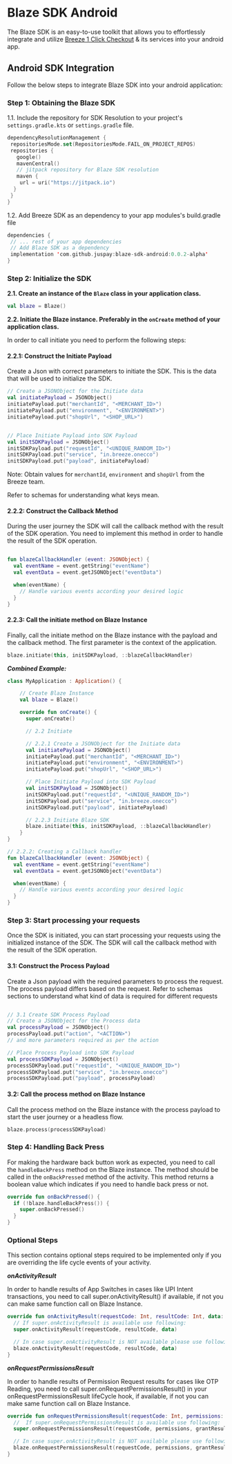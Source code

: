 # Blaze SDK Android

The Blaze SDK is an easy-to-use toolkit that allows you to effortlessly integrate and utilize [Breeze 1 Click Checkout](https://breeze.in) & its services into your android app.

## Android SDK Integration

Follow the below steps to integrate Blaze SDK into your android application:

### Step 1: Obtaining the Blaze SDK

1.1. Include the repository for SDK Resolution to your project's `settings.gradle.kts` or `settings.gradle` file.

```kotlin
dependencyResolutionManagement {
 repositoriesMode.set(RepositoriesMode.FAIL_ON_PROJECT_REPOS)
 repositories {
   google()
   mavenCentral()
   // jitpack repository for Blaze SDK resolution
   maven {
    url = uri("https://jitpack.io")
  }
 }
}
```

1.2. Add Breeze SDK as an dependency to your app modules's build.gradle file

```kotlin
dependencies {
 // ... rest of your app dependencies
 // Add Blaze SDK as a dependency
 implementation 'com.github.juspay:blaze-sdk-android:0.0.2-alpha'
}
```

### Step 2: Initialize the SDK

**2.1. Create an instance of the `Blaze` class in your application class.**

```kotlin
val blaze = Blaze()
```

**2.2. Initiate the Blaze instance. Preferably in the `onCreate` method of your application class.**

In order to call initiate you need to perform the following steps:

#### 2.2.1: Construct the Initiate Payload

Create a Json with correct parameters to initiate the SDK. This is the data that will be used to initialize the SDK.

```kotlin
// Create a JSONObject for the Initiate data
val initiatePayload = JSONObject()
initiatePayload.put("merchantId", "<MERCHANT_ID>")
initiatePayload.put("environment", "<ENVIRONMENT>")
initiatePayload.put("shopUrl", "<SHOP_URL>")


// Place Initiate Payload into SDK Payload
val initSDKPayload = JSONObject()
initSDKPayload.put("requestId", "<UNIQUE_RANDOM_ID>")
initSDKPayload.put("service", "in.breeze.onecco")
initSDKPayload.put("payload", initiatePayload)

```

Note: Obtain values for `merchantId`, `environment` and `shopUrl` from the Breeze team.

Refer to schemas for understanding what keys mean.

#### 2.2.2: Construct the Callback Method

During the user journey the SDK will call the callback method with the result of the SDK operation.
You need to implement this method in order to handle the result of the SDK operation.

```kotlin

fun blazeCallbackHandler (event: JSONObject) {
  val eventName = event.getString("eventName")
  val eventData = event.getJSONObject("eventData")

  when(eventName) {
    // Handle various events according your desired logic
  }
}

```

#### 2.2.3: Call the initiate method on Blaze Instance

Finally, call the initiate method on the Blaze instance with the payload and the callback method.
The first parameter is the context of the application.

```kotlin
blaze.initiate(this, initSDKPayload, ::blazeCallbackHandler)
```

***Combined Example:***

```kotlin
class MyApplication : Application() {

    // Create Blaze Instance
    val blaze = Blaze()

    override fun onCreate() {
      super.onCreate()

      // 2.2 Initiate

      // 2.2.1 Create a JSONObject for the Initiate data
      val initiatePayload = JSONObject()
      initiatePayload.put("merchantId", "<MERCHANT_ID>")
      initiatePayload.put("environment", "<ENVIRONMENT>")
      initiatePayload.put("shopUrl", "<SHOP_URL>")

      // Place Initiate Payload into SDK Payload
      val initSDKPayload = JSONObject()
      initSDKPayload.put("requestId", "<UNIQUE_RANDOM_ID>")
      initSDKPayload.put("service", "in.breeze.onecco")
      initSDKPayload.put("payload", initiatePayload)

      // 2.2.3 Initiate Blaze SDK
      blaze.initiate(this, initSDKPayload, ::blazeCallbackHandler)
    }
}

// 2.2.2: Creating a Callback handler
fun blazeCallbackHandler (event: JSONObject) {
  val eventName = event.getString("eventName")
  val eventData = event.getJSONObject("eventData")

  when(eventName) {
    // Handle various events according your desired logic
  }
}

```

### Step 3: Start processing your requests

Once the SDK is initiated, you can start processing your requests using the initialized instance of the SDK.
The SDK will call the callback method with the result of the SDK operation.

#### 3.1: Construct the Process Payload

Create a Json payload with the required parameters to process the request.
The process payload differs based on the request.
Refer to schemas sections to understand what kind of data is required for different requests

```kotlin

// 3.1 Create SDK Process Payload
// Create a JSONObject for the Process data
val processPayload = JSONObject()
processPayload.put("action", "<ACTION>")
// and more parameters required as per the action

// Place Process Payload into SDK Payload
val processSDKPayload = JSONObject()
processSDKPayload.put("requestId", "<UNIQUE_RANDOM_ID>")
processSDKPayload.put("service", "in.breeze.onecco")
processSDKPayload.put("payload", processPayload)

```

#### 3.2: Call the process method on Blaze Instance

Call the process method on the Blaze instance with the process payload to start the user journey or a headless flow.

```kotlin
blaze.process(processSDKPayload)
```

### Step 4: Handling Back Press

For making the hardware back button work as expected, you need to call the `handleBackPress` method on the Blaze instance.
The method should be called in the `onBackPressed` method of the activity.
This method returns a boolean value which indicates if you need to handle back press or not.

```kotlin
override fun onBackPressed() {
  if (!blaze.handleBackPress()) {
    super.onBackPressed()
  }
}
```

### Optional Steps

This section contains optional steps required to be implemented only if you are overriding the life cycle events of your activity.

***onActivityResult***

In order to handle results of App Switches in cases like UPI Intent transactions, you need to call super.onActivityResult() if available, if not you can make same function call on Blaze Instance.

```kotlin
override fun onActivityResult(requestCode: Int, resultCode: Int, data: Intent?) {
  // If super.onActivityResult is available use following:
  super.onActivityResult(requestCode, resultCode, data)

  // In case super.onActivityResult is NOT available please use following:
  blaze.onActivityResult(requestCode, resultCode, data)
}
```

***onRequestPermissionsResult***

In order to handle results of Permission Request results for cases like OTP Reading, you need to call super.onRequestPermissionsResult() in your onRequestPermissionsResult lifeCycle hook, if available, if not you can make same function call on Blaze Instance.

```kotlin
override fun onRequestPermissionsResult(requestCode: Int, permissions: Array<out String>, grantResults: IntArray) {
  //  If super.onRequestPermissionsResult is available use following:
  super.onRequestPermissionsResult(requestCode, permissions, grantResults)

  // In case super.onActivityResult is NOT available please use following:
  blaze.onRequestPermissionsResult(requestCode, permissions, grantResults)
}
```
